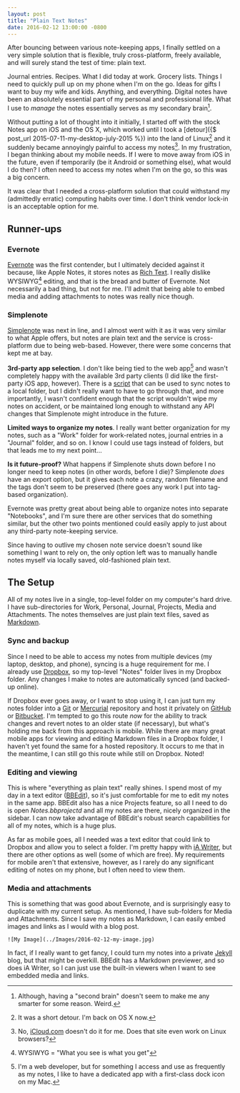 ```yaml
---
layout: post
title: "Plain Text Notes"
date: 2016-02-12 13:00:00 -0800
---
```


After bouncing between various note-keeping apps, I finally settled on a very simple solution that is flexible, truly cross-platform, freely available, and will surely stand the test of time: plain text.

<!--more-->

Journal entries. Recipes. What I did today at work. Grocery lists. Things I need to quickly pull up on my phone when I'm on the go. Ideas for gifts I want to buy my wife and kids. Anything, and everything. Digital notes have been an absolutely essential part of my personal and professional life. What I use to *manage* the notes essentially serves as my secondary brain[^1].

Without putting a lot of thought into it initially, I started off with the stock Notes app on iOS and the OS X, which worked until I took a [detour]({$ post_url 2015-07-11-my-desktop-july-2015 %}) into the land of Linux[^2] and it suddenly became annoyingly painful to access my notes[^3]. In my frustration, I began thinking about my mobile needs. If I were to move away from iOS in the future, even if temporarily (be it Android or something else), what would I do then? I often need to access my notes when I'm on the go, so this was a big concern.

It was clear that I needed a cross-platform solution that could withstand my (admittedly erratic) computing habits over time. I don't think vendor lock-in is an acceptable option for me.

## Runner-ups

### Evernote

[Evernote](http://evernote.com) was the first contender, but I ultimately decided against it because, like Apple Notes, it stores notes as [Rich Text](https://en.wikipedia.org/wiki/Rich_Text_Format). I really dislike WYSIWYG[^4] editing, and that is the bread and butter of Evernote. Not necessarily a bad thing, but not for me. I'll admit that being able to embed media and adding attachments to notes was really nice though.

### Simplenote

[Simplenote](http://simplenote.com) was next in line, and I almost went with it as it was very similar to what Apple offers, but notes are plain text and the service is cross-platform due to being web-based. However, there were some concerns that kept me at bay.

**3rd-party app selection**. I don't like being tied to the web app[^5] and wasn't completely happy with the available 3rd party clients (I did like the first-party iOS app, however). There is a [script](http://fletcherpenney.net/other_projects/simplenotesync/) that can be used to sync notes to a local folder, but I didn't really want to have to go through that, and more importantly, I wasn't confident enough that the script wouldn't wipe my notes on accident, or be maintained long enough to withstand any API changes that Simplenote might introduce in the future.

**Limited ways to organize my notes**. I really want better organization for my notes, such as a "Work" folder for work-related notes, journal entries in a "Journal" folder, and so on. I know I could use tags instead of folders, but that leads me to my next point...

**Is it future-proof?** What happens if Simplenote shuts down before I no longer need to keep notes (in other words, before I die)? Simplenote *does* have an export option, but it gives each note a crazy, random filename and the tags don't seem to be preserved (there goes any work I put into tag-based organization).

Evernote was pretty great about being able to organize notes into separate "Notebooks", and I'm sure there are other services that do something similar, but the other two points mentioned could easily apply to just about any third-party note-keeping service.

Since having to outlive my chosen note service doesn't sound like something I want to rely on, the only option left was to manually handle notes myself via locally saved, old-fashioned plain text.

## The Setup

All of my notes live in a single, top-level folder on my computer's hard drive. I have sub-directories for Work, Personal, Journal, Projects, Media and Attachments. The notes themselves are just plain text files, saved as [Markdown](https://daringfireball.net/projects/markdown/).

### Sync and backup

Since I need to be able to access my notes from multiple devices (my laptop, desktop, and phone), syncing is a huge requirement for me. I already use [Dropbox](http://dropbox.com), so my top-level "Notes" folder lives in my Dropbox folder. Any changes I make to notes are automatically synced (and backed-up online).

If Dropbox ever goes away, or I want to stop using it, I can just turn my notes folder into a [Git](https://git-scm.com) or [Mercurial](https://www.mercurial-scm.org) repository and host it privately on [GitHub](http://github.com) or [Bitbucket](http://bitbucket.org). I'm tempted to go this route *now* for the ability to track changes and revert notes to an older state (if necessary), but what's holding me back from this approach is mobile. While there are many great mobile apps for viewing and editing Markdown files in a Dropbox folder, I haven't yet found the same for a hosted repository. It occurs to me that in the meantime, I can still go this route while still on Dropbox. Noted!

### Editing and viewing

This is where "everything as plain text" really shines. I spend most of my day in a text editor ([BBEdit](http://www.barebones.com/products/bbedit/)), so it's just comfortable for me to edit my notes in the same app. BBEdit also has a nice Projects feature, so all I need to do is open *Notes.bbprojectd* and all my notes are there, nicely organized in the sidebar. I can now take advantage of BBEdit's robust search capabilities for all of my notes, which is a huge plus.

As far as mobile goes, all I needed was a text editor that could link to Dropbox and allow you to select a folder. I'm pretty happy with [iA Writer](https://ia.net/writer), but there are other options as well (some of which are free). My requirements for mobile aren't that extensive, however, as I rarely do any significant editing of notes on my phone, but I often need to view them.

### Media and attachments

This is something that was good about Evernote, and is surprisingly easy to duplicate with my current setup. As mentioned, I have sub-folders for Media and Attachments. Since I save my notes as Markdown, I can easily embed images and links as I would with a blog post.

    ![My Image](../Images/2016-02-12-my-image.jpg)

In fact, if I really want to get fancy, I could turn my notes into a private [Jekyll](https://jekyllrb.com) blog, but that might be overkill. BBEdit has a Markdown previewer, and so does iA Writer, so I can just use the built-in viewers when I want to see embedded media and links.



[^1]: Although, having a "second brain" doesn't seem to make me any smarter for some reason. Weird.

[^2]: It was a short detour. I'm back on OS X now.

[^3]: No, [iCloud.com](http://icloud.com) doesn't do it for me. Does that site even work on Linux browsers?

[^4]: WYSIWYG = "What you see is what you get"

[^5]: I'm a web developer, but for something I access and use as frequently as my notes, I like to have a dedicated app with a first-class dock icon on my Mac.
